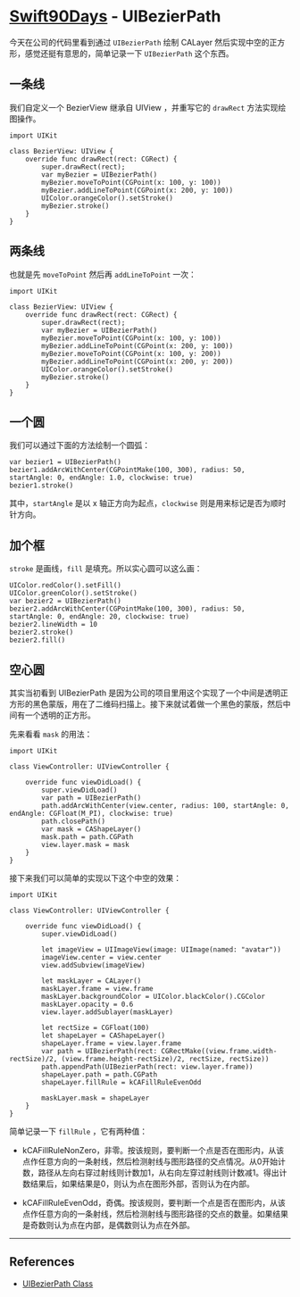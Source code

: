 # [Swift90Days](https://github.com/callmewhy/Swift90Days) - UIBezierPath



今天在公司的代码里看到通过 `UIBezierPath` 绘制 CALayer 然后实现中空的正方形，感觉还挺有意思的，简单记录一下 `UIBezierPath` 这个东西。


## 一条线

我们自定义一个 BezierView 继承自 UIView ，并重写它的 `drawRect` 方法实现绘图操作。

    import UIKit

    class BezierView: UIView {
        override func drawRect(rect: CGRect) {
            super.drawRect(rect);
            var myBezier = UIBezierPath()
            myBezier.moveToPoint(CGPoint(x: 100, y: 100))
            myBezier.addLineToPoint(CGPoint(x: 200, y: 100))
            UIColor.orangeColor().setStroke()
            myBezier.stroke()
        }
    }

## 两条线

也就是先 `moveToPoint` 然后再 `addLineToPoint` 一次：

    import UIKit

    class BezierView: UIView {
        override func drawRect(rect: CGRect) {
            super.drawRect(rect);
            var myBezier = UIBezierPath()
            myBezier.moveToPoint(CGPoint(x: 100, y: 100))
            myBezier.addLineToPoint(CGPoint(x: 200, y: 100))
            myBezier.moveToPoint(CGPoint(x: 100, y: 200))
            myBezier.addLineToPoint(CGPoint(x: 200, y: 200))
            UIColor.orangeColor().setStroke()
            myBezier.stroke()
        }
    }

## 一个圆

我们可以通过下面的方法绘制一个圆弧：
    
    var bezier1 = UIBezierPath()
    bezier1.addArcWithCenter(CGPointMake(100, 300), radius: 50, startAngle: 0, endAngle: 1.0, clockwise: true)
    bezier1.stroke()

其中，`startAngle` 是以 x 轴正方向为起点，`clockwise` 则是用来标记是否为顺时针方向。

## 加个框

`stroke` 是画线，`fill` 是填充。所以实心圆可以这么画：

    UIColor.redColor().setFill()
    UIColor.greenColor().setStroke()
    var bezier2 = UIBezierPath()
    bezier2.addArcWithCenter(CGPointMake(100, 300), radius: 50, startAngle: 0, endAngle: 20, clockwise: true)
    bezier2.lineWidth = 10
    bezier2.stroke()
    bezier2.fill()
    
    
## 空心圆

其实当初看到 UIBezierPath 是因为公司的项目里用这个实现了一个中间是透明正方形的黑色蒙版，用在了二维码扫描上。接下来就试着做一个黑色的蒙版，然后中间有一个透明的正方形。

先来看看 `mask` 的用法：

    import UIKit

    class ViewController: UIViewController {

        override func viewDidLoad() {
            super.viewDidLoad()
            var path = UIBezierPath()
            path.addArcWithCenter(view.center, radius: 100, startAngle: 0, endAngle: CGFloat(M_PI), clockwise: true)
            path.closePath()
            var mask = CAShapeLayer()
            mask.path = path.CGPath
            view.layer.mask = mask
        }
    }


接下来我们可以简单的实现以下这个中空的效果：


    import UIKit

    class ViewController: UIViewController {

        override func viewDidLoad() {
            super.viewDidLoad()
            
            let imageView = UIImageView(image: UIImage(named: "avatar"))
            imageView.center = view.center
            view.addSubview(imageView)
            
            let maskLayer = CALayer()
            maskLayer.frame = view.frame
            maskLayer.backgroundColor = UIColor.blackColor().CGColor
            maskLayer.opacity = 0.6
            view.layer.addSublayer(maskLayer)
            
            let rectSize = CGFloat(100)
            let shapeLayer = CAShapeLayer()
            shapeLayer.frame = view.layer.frame
            var path = UIBezierPath(rect: CGRectMake((view.frame.width-rectSize)/2, (view.frame.height-rectSize)/2, rectSize, rectSize))
            path.appendPath(UIBezierPath(rect: view.layer.frame))
            shapeLayer.path = path.CGPath
            shapeLayer.fillRule = kCAFillRuleEvenOdd
            
            maskLayer.mask = shapeLayer
        }
    }


简单记录一下 `fillRule` ，它有两种值：

- kCAFillRuleNonZero，非零。按该规则，要判断一个点是否在图形内，从该点作任意方向的一条射线，然后检测射线与图形路径的交点情况。从0开始计数，路径从左向右穿过射线则计数加1，从右向左穿过射线则计数减1。得出计数结果后，如果结果是0，则认为点在图形外部，否则认为在内部。


- kCAFillRuleEvenOdd，奇偶。按该规则，要判断一个点是否在图形内，从该点作任意方向的一条射线，然后检测射线与图形路径的交点的数量。如果结果是奇数则认为点在内部，是偶数则认为点在外部。






*** 

## References

- [UIBezierPath Class](https://developer.apple.com/library/prerelease/ios/documentation/UIKit/Reference/UIBezierPath_class/index.html)